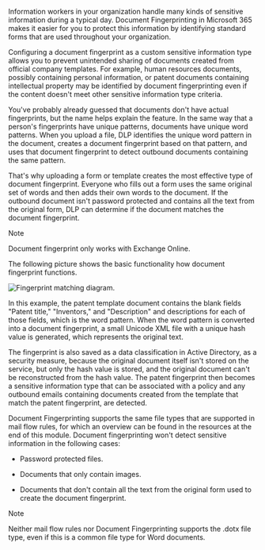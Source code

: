 
Information workers in your organization handle many kinds of sensitive information during a typical day. Document Fingerprinting in Microsoft 365 makes it easier for you to protect this information by identifying standard forms that are used throughout your organization. 

Configuring a document fingerprint as a custom sensitive information type allows you to prevent unintended sharing of documents created from official company templates. For example, human resources documents, possibly containing personal information, or patent documents containing intellectual property may be identified by document fingerprinting even if the content doesn't meet other sensitive information type criteria.

You've probably already guessed that documents don't have actual fingerprints, but the name helps explain the feature. In the same way that a person's fingerprints have unique patterns, documents have unique word patterns. When you upload a file, DLP identifies the unique word pattern in the document, creates a document fingerprint based on that pattern, and uses that document fingerprint to detect outbound documents containing the same pattern. 

That's why uploading a form or template creates the most effective type of document fingerprint. Everyone who fills out a form uses the same original set of words and then adds their own words to the document. If the outbound document isn't password protected and contains all the text from the original form, DLP can determine if the document matches the document fingerprint.

> [!NOTE]
> Document fingerprint only works with Exchange Online.

The following picture shows the basic functionality how document fingerprint functions.

![Fingerprint matching diagram.](../media/document-finger.png)

In this example, the patent template document contains the blank fields "Patent title," "Inventors," and "Description" and descriptions for each of those fields, which is the word pattern. When the word pattern is converted into a document fingerprint, a small Unicode XML file with a unique hash value is generated, which represents the original text. 

The fingerprint is also saved as a data classification in Active Directory, as a security measure, because the original document itself isn't stored on the service, but only the hash value is stored, and the original document can't be reconstructed from the hash value. The patent fingerprint then becomes a sensitive information type that can be associated with a policy and any outbound emails containing documents created from the template that match the patent fingerprint, are detected.

Document Fingerprinting supports the same file types that are supported in mail flow rules, for which an overview can be found in the resources at the end of this module. Document fingerprinting won't detect sensitive information in the following cases:

- Password protected files.

- Documents that only contain images.

- Documents that don't contain all the text from the original form used to create the document fingerprint.

> [!NOTE]
> Neither mail flow rules nor Document Fingerprinting supports the .dotx file type, even if this is a common file type for Word documents.

